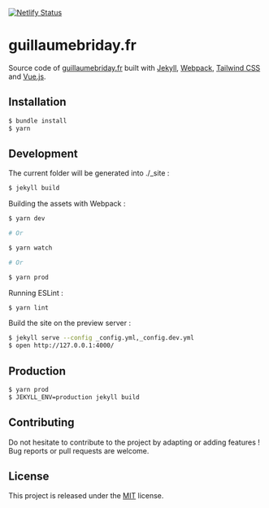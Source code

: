 [![Netlify Status](https://api.netlify.com/api/v1/badges/f1ff9daf-4123-4b27-9aab-761073812859/deploy-status)](https://app.netlify.com/sites/guillaumebriday/deploys)

# guillaumebriday.fr

Source code of [guillaumebriday.fr](https://guillaumebriday.fr) built with [Jekyll](http://jekyllrb.com/), [Webpack](https://webpack.js.org/), [Tailwind CSS](https://tailwindcss.com/) and [Vue.js](https://vuejs.org/).

## Installation

```bash
$ bundle install
$ yarn
```

## Development

The current folder will be generated into ./_site :
```bash
$ jekyll build
```

Building the assets with Webpack :
```bash
$ yarn dev

# Or

$ yarn watch

# Or

$ yarn prod
```

Running ESLint :
```bash
$ yarn lint
```

Build the site on the preview server :
```bash
$ jekyll serve --config _config.yml,_config.dev.yml
$ open http://127.0.0.1:4000/
```

## Production

```bash
$ yarn prod
$ JEKYLL_ENV=production jekyll build
```

## Contributing

Do not hesitate to contribute to the project by adapting or adding features ! Bug reports or pull requests are welcome.

## License

This project is released under the [MIT](http://opensource.org/licenses/MIT) license.
